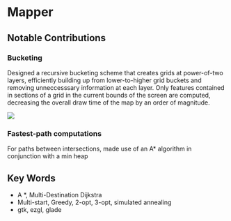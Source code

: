 # Mapper

## Notable Contributions

### Bucketing
Designed a recursive bucketing scheme that creates grids at power-of-two layers, efficiently building up from lower-to-higher grid buckets and removing unneccesssary information at each layer. Only features contained in sections of a grid in the current bounds of the screen are computed, decreasing the overall draw time of the map by an order of magnitude.

![](https://github.com/Evelyn-he/Mapper/grid_lines.gif)

### Fastest-path computations
For paths between intersections, made use of an A* algorithm in conjunction with a min heap

## Key Words
* A *, Multi-Destination Dijkstra 
* Multi-start, Greedy, 2-opt, 3-opt, simulated annealing
* gtk, ezgl, glade
